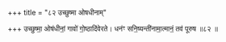 +++
title = "८२ उच्छुष्मा ओषधीनाम्"

+++
उच्छुष्मा॒ ओष॑धीनां॒ गावो॑ गो॒ष्ठादि॑वेरते। धन॑ꣳ सनि॒ष्यन्ती॑नामा॒त्मानं॒ तव॑ पूरुष ॥८२ ॥